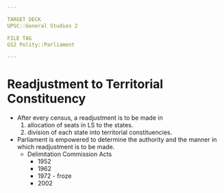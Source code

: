 ```yaml
---

TARGET DECK
UPSC::General Studies 2

FILE TAG
GS2 Polity::Parliament

---
```

# Readjustment to Territorial Constituency
* After every census, a readjustment is to be made in 
	1.  allocation of seats in LS to the states.
	2.  division of each state into territorial constituencies.
* Parliament is empowered to determine the authority and the manner in which readjustment is to be made.
	* Delimitation Commission Acts 
		* 1952
		* 1962
		* 1972 - froze 
		* 2002